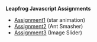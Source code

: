 __Leapfrog Javascript Assignments__
* [Assignment1](https://bipinmdr07.github.io/js-experiments/ast1/) (star animation)
* [Assignment2](https://bipinmdr07.github.io/js-experiments/ast2/) (Ant Smasher)
* [Assignment3](https://bipinmdr07.github.io/js-experiments/ast3/) (Image Slider)
